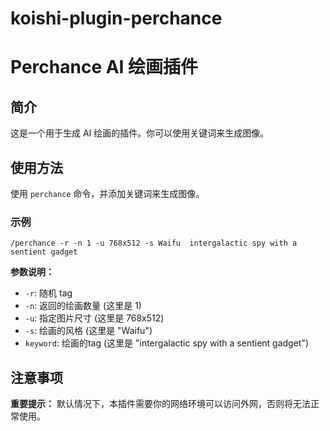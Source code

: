 # koishi-plugin-perchance


<h1>Perchance AI 绘画插件</h1>

<section>
<h2>简介</h2>
<p>这是一个用于生成 AI 绘画的插件。你可以使用关键词来生成图像。</p>
</section>

<section>
<h2>使用方法</h2>
<p>使用 <code>perchance</code> 命令，并添加关键词来生成图像。</p>

<h3>示例</h3>
<pre><code>/perchance -r -n 1 -u 768x512 -s Waifu  intergalactic spy with a sentient gadget</code></pre>
<p><strong>参数说明：</strong></p>
<ul>
<li><code>-r</code>: 随机 tag</li>
<li><code>-n</code>: 返回的绘画数量 (这里是 1)</li>
<li><code>-u</code>: 指定图片尺寸 (这里是 768x512)</li>
<li><code>-s</code>: 绘画的风格 (这里是 "Waifu")</li>
<li><code>keyword</code>: 绘画的tag (这里是 "intergalactic spy with a sentient gadget")</li>
</ul>
</section>

<section>
<h2>注意事项</h2>
<div class="note">
<p><strong>重要提示：</strong> 默认情况下，本插件需要你的网络环境可以访问外网，否则将无法正常使用。</p>
</div>
</section>